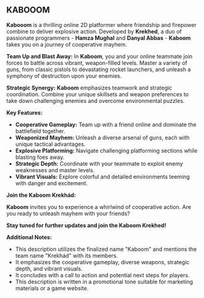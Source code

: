 ## KABOOOM

**Kabooom** is a thrilling online 2D platformer where friendship and firepower combine to deliver explosive action. Developed by **Krekhed**, a duo of passionate programmers - **Hamza Mughal** and **Danyal Abbas** - **Kaboom** takes you on a journey of cooperative mayhem. 

**Team Up and Blast Away:**
In **Kaboom**, you and your online teammate join forces to battle across vibrant, weapon-filled levels. Master a variety of guns, from classic pistols to devastating rocket launchers, and unleash a symphony of destruction upon your enemies. 

**Strategic Synergy:**
**Kaboom** emphasizes teamwork and strategic coordination. Combine your unique skillsets and weapon preferences to take down challenging enemies and overcome environmental puzzles. 

**Key Features:**

* **Cooperative Gameplay:** Team up with a friend online and dominate the battlefield together.
* **Weaponized Mayhem:**  Unleash a diverse arsenal of guns, each with unique tactical advantages.
* **Explosive Platforming:** Navigate challenging platforming sections while blasting foes away.
* **Strategic Depth:** Coordinate with your teammate to exploit enemy weaknesses and master levels.
* **Vibrant Visuals:** Explore colorful and detailed environments teeming with danger and excitement.


**Join the Kaboom Krekhád:**

**Kaboom** invites you to experience a whirlwind of cooperative action. Are you ready to unleash mayhem with your friends? 

**Stay tuned for further updates and join the Kaboom Krekhed!**


**Additional Notes:**

* This description utilizes the finalized name "Kaboom" and mentions the team name "Krekhád" with its members.
* It emphasizes the cooperative gameplay, diverse weapons, strategic depth, and vibrant visuals.
* It concludes with a call to action and potential next steps for players.
* This description is written in a promotional tone suitable for marketing materials or a game website.
